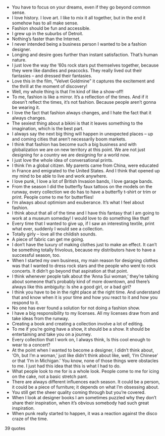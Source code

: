  - You have to focus on your dreams, even if they go beyond common sense.
 - I love history. I love art. I like to mix it all together, but in the end it somehow has to all make sense.
 - Fashion should be fun and accessible.
 - I grew up in the suburbs of Detroit.
 - Nothing’s faster than the Internet.
 - I never intended being a business person I wanted to be a fashion designer.
 - Longing and desire goes further than instant satisfaction. That’s human nature.
 - I just love the way the ’60s rock stars put themselves together, because they were like dandies and peacocks. They really lived out their fantasies – and dressed their fantasies.
 - Love this in the film, “Velvet Goldmine” it captures the excitement and the thrill at the moment of discovery!
 - Well, my whole thing is that I’m kind of like a show-off!
 - To me, fashion is like a mirror. It’s a reflection of the times. And if it doesn’t reflect the times, it’s not fashion. Because people aren’t gonna be wearing it.
 - I love the fact that fashion always changes, and I hate the fact that it always changes.
 - The sexiest thing about a bikini is that it leaves something to the imagination, which is the best part.
 - I always say the next big thing will happen in unexpected places – up and coming cities that aren’t necessarily boom markets.
 - I think that fashion has become such a big business and with globalization we are on new territory at this point. We are not just designing for a country we are designing for a world now.
 - I just love the whole idea of conversational prints.
 - I think I’m a global citizen. My parents came from China, were educated in France and emigrated to the United States. And I think that opened up my mind to be able to live and work anywhere.
 - I love punk, I love a lot of British Invasion bands, I love garage bands.
 - From the season I did the butterfly faux tattoos on the models on the runway, every collection we do has to have a butterfly t-shirt or trim or print. People come to me for butterflies!
 - I’m always about optimism and exuberance. It’s what I feel about fashion.
 - I think about that all of the time and I have this fantasy that I am going to work at a museum someday! I would love to do something like that!
 - Every time that I wanted to give up, if I saw an interesting textile, print what ever, suddenly I would see a collection.
 - Totally girly – love all the childish sounds.
 - A piece of fabric can get me going.
 - I don’t have the luxury of making clothes just to make an effect. It can’t be something totally frivolous, because my distributors have to have a successful season, too.
 - When I started my own business, my main reason for designing clothes was that I wanted to dress rock stars and the people who went to rock concerts. It didn’t go beyond that aspiration at that point.
 - I think whenever people talk about the ‘Anna Sui woman,’ they’re talking about someone that’s probably kind of more downtown, and there’s always like this ambiguity: Is she a good girl, or a bad girl?
 - I think you have to be in the right place at the right time. And understand that and know when it is your time and how you react to it and how you respond to it.
 - No one has ever found a solution for not doing a fashion show.
 - I have a big responsibility to my licenses. All my licenses draw from and take ideas from the runway.
 - Creating a book and creating a collection involve a lot of editing.
 - To me if you’re going have a show, it should be a show. It should be entertaining and take you on a journey.
 - Every collection that I work on, I always think, Is this cool enough to wear to a concert?
 - At the point when I wanted to become a designer, I didn’t think about, ‘Oh, but I’m a woman,’ just like didn’t think about like, well, ‘I’m Chinese’ or that ‘I’m in Michigan.’ You know, none of those things were obstacles to me. I just had this idea that this is what I had to do.
 - What people look to me for is a whole look. People come to me for icing on the cake, not a basic stretch pant.
 - There are always different influences each season. It could be a person, it could be a piece of furniture; it depends on what I’m obsessing about.
 - You still get the sheer quality coming through but you’re covered.
 - When I look at designer books I am sometimes puzzled why they don’t share their inspiration, when it’s obvious somebody had such great inspiration.
 - When punk really started to happen, it was a reaction against the disco craze of the time.

39 quotes